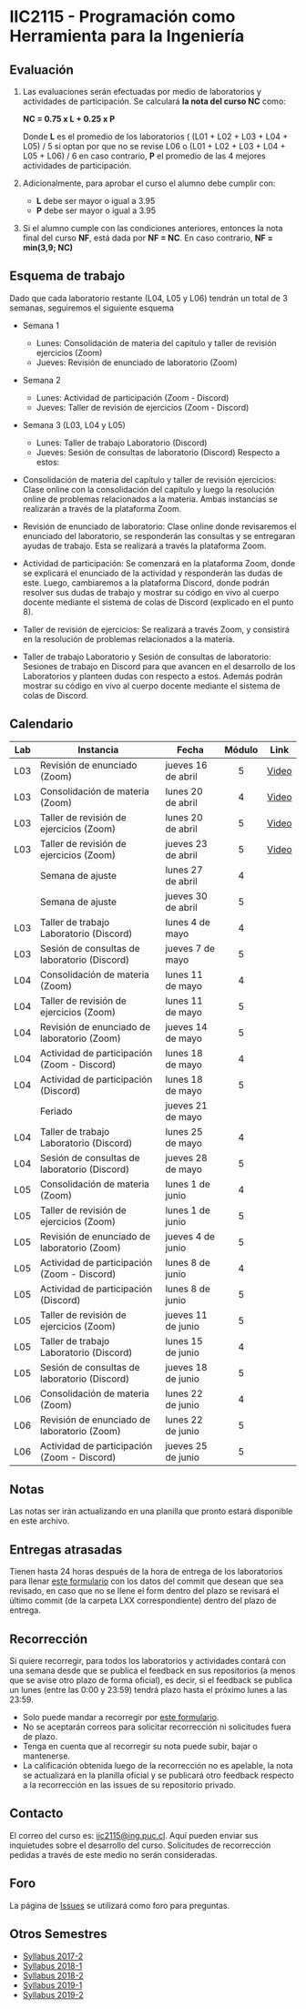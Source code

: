 
# IIC2115 - Programación como Herramienta para la Ingeniería


## Evaluación

1. Las evaluaciones serán efectuadas por medio de laboratorios y actividades de participación. Se calculará **la nota del curso NC** como:

    **NC = 0.75 x L + 0.25 x P**

    Donde **L** es el promedio de los laboratorios ( (L01 + L02 + L03 + L04 + L05) / 5 si optan por que no se revise L06 o (L01 + L02 + L03 + L04 + L05 + L06) / 6 en caso contrario, **P** el promedio de las 4 mejores actividades de participación.

1.  Adicionalmente, para aprobar el curso el alumno debe cumplir con:
    - **L** debe ser mayor o igual a 3.95
    - **P** debe ser mayor o igual a 3.95
1. Si el alumno cumple con las condiciones anteriores, entonces la nota final del curso **NF**, está dada por **NF = NC**. En caso contrario, **NF = min(3,9; NC)**

## Esquema de trabajo
Dado que cada laboratorio restante (L04, L05 y L06) tendrán un total de 3 semanas, seguiremos el siguiente esquema

* Semana 1
  - Lunes: Consolidación de materia del capítulo y taller de revisión ejercicios (Zoom)
  - Jueves: Revisión de enunciado de laboratorio (Zoom)
* Semana 2
  - Lunes: Actividad de participación (Zoom - Discord)
  - Jueves: Taller de revisión de ejercicios (Zoom - Discord)
* Semana 3 (L03, L04 y L05)
  - Lunes: Taller de trabajo Laboratorio (Discord)
  - Jueves: Sesión de consultas de laboratorio (Discord)
Respecto a estos:

* Consolidación de materia del capítulo y taller de revisión ejercicios: 
Clase online con la consolidación del capítulo y luego la resolución online de problemas relacionados a la materia. Ambas instancias se realizarán a través de la plataforma Zoom.

* Revisión de enunciado de laboratorio: 
Clase online donde revisaremos el enunciado del laboratorio, se responderán las consultas y se entregaran ayudas de trabajo. Esta se realizará a través la plataforma Zoom.

* Actividad de participación: 
Se comenzará en la plataforma Zoom, donde se explicará el enunciado de la actividad y responderán las dudas de este. Luego, cambiaremos a la plataforma Discord, donde podrán resolver sus dudas de trabajo y mostrar su código en vivo al cuerpo docente mediante el sistema de colas de Discord (explicado en el punto 8).

* Taller de revisión de ejercicios: 
Se realizará a través Zoom, y consistirá en la resolución de problemas relacionados a la materia.

* Taller de trabajo Laboratorio y Sesión de consultas de laboratorio: 
Sesiones de trabajo en Discord para que avancen en el desarrollo de los Laboratorios y planteen dudas con respecto a estos. Además podrán mostrar su código en vivo al cuerpo docente mediante el sistema de colas de Discord.

## Calendario 
| Lab |	Instancia                                    | Fecha              |	Módulo | Link  |
| --- | -------------------------------------------- | ------------------ | :----: | :---: |
| L03	| Revisión de enunciado (Zoom)	               | jueves 16 de abril |	  5    | [Video](https://youtu.be/IeTMfeWyMeM) |
| L03	| Consolidación de materia (Zoom)	             | lunes 20 de abril  |	  4    | [Video](https://youtu.be/QMKm7rjYbGE) |
| L03	| Taller de revisión de ejercicios (Zoom)	     | lunes 20 de abril  |	  5    | [Video](https://youtu.be/QMKm7rjYbGE?t=5727) |
| L03	| Taller de revisión de ejercicios (Zoom)	     | jueves 23 de abril |	  5    | [Video](https://youtu.be/u4kHKk9ho5s) |
|     | Semana de ajuste                             | lunes 27 de abril  |	  4    |
|     | Semana de ajuste                             | jueves 30 de abril |	  5    |
| L03	| Taller de trabajo Laboratorio (Discord)      | lunes 4 de mayo    |	  4    |
| L03 |	Sesión de consultas de laboratorio (Discord) | jueves 7 de mayo   |	  5    |
| L04	| Consolidación de materia (Zoom)              | lunes 11 de mayo   |	  4    |
| L04	|	Taller de revisión de ejercicios (Zoom)      | lunes 11 de mayo   |	  5    |
| L04	|	Revisión de enunciado de laboratorio (Zoom)  | jueves 14 de mayo  |	  5    |
| L04	|	Actividad de participación (Zoom - Discord)  | lunes 18 de mayo   | 	4    |
| L04	|	Actividad de participación (Discord)         | lunes 18 de mayo   |	  5    |
|   	|	Feriado                                      | jueves 21 de mayo  |	       |
| L04	|	Taller de trabajo Laboratorio (Discord)	     | lunes 25 de mayo   |	  4    |
| L04	|	Sesión de consultas de laboratorio (Discord) | jueves 28 de mayo  |	  5    |
| L05 |	Consolidación de materia (Zoom)              | lunes 1 de junio   |	  4    |
| L05 |	Taller de revisión de ejercicios (Zoom)      | lunes 1 de junio   |	  5    |
| L05 |	Revisión de enunciado de laboratorio (Zoom)  | jueves 4 de junio  |	  5    |
| L05 |	Actividad de participación (Zoom - Discord)  | lunes 8 de junio   |	  4    |
| L05 |	Actividad de participación (Discord)         | lunes 8 de junio   |	  5    |
| L05 |	Taller de revisión de ejercicios (Zoom)      | jueves 11 de junio |	  5    |
| L05 |	Taller de trabajo Laboratorio (Discord)	     | lunes 15 de junio  | 	4    |
| L05 |	Sesión de consultas de laboratorio (Discord) | jueves 18 de junio |	  5    |
| L06	| Consolidación de materia (Zoom)              | lunes 22 de junio  |	  4    |
| L06	|	Revisión de enunciado de laboratorio (Zoom)  | lunes 22 de junio	|   5    |
| L06	|	Actividad de participación (Zoom - Discord)  | jueves 25 de junio |	  5    |

## Notas
Las notas ser irán actualizando en una planilla que pronto estará disponible en este archivo.

## Entregas atrasadas
Tienen hasta 24 horas después de la hora de entrega de los laboratorios para llenar [este formulario](https://docs.google.com/forms/d/1no0BQIlv5ET1iAvhJAw8lqec1CX-VE6IQz71t4CQyr0/edit) con los datos del commit que desean que sea revisado, en caso que no se llene el form dentro del plazo se revisará el último commit (de la carpeta LXX correspondiente) dentro del plazo de entrega.

## Recorrección

Si quiere recorregir, para todos los laboratorios y actividades contará con una semana desde que se publica el feedback en sus repositorios (a menos que se avise otro plazo de forma oficial), es decir, si el feedback se publica un lunes (entre las 0:00 y 23:59) tendrá plazo hasta el próximo lunes a las 23:59.
* Solo puede mandar a recorregir por [este formulario](https://docs.google.com/forms/d/1i1peDx2b5F5CyQd5SGgA2eaBBxkE0_3KXkbeJtPdbJg).
* No se aceptarán correos para solicitar recorrección ni solicitudes fuera de plazo.
* Tenga en cuenta que al recorregir su nota puede subir, bajar o mantenerse.
* La calificación obtenida luego de la recorrección no es apelable, la nota se actualizará en la planilla oficial y se publicará otro feedback respecto a la recorrección en las issues de su repositorio privado.

## Contacto

El correo del curso es: iic2115@ing.puc.cl. Aquí pueden enviar sus inquietudes sobre el desarrollo del curso. Solicitudes de recorrección pedidas a través de este medio no serán consideradas.

## Foro

La página de [Issues](../../issues) se utilizará como foro para preguntas.

## Otros Semestres

* [Syllabus 2017-2](https://github.com/IIC2115/Syllabus-2017-2)
* [Syllabus 2018-1](https://github.com/IIC2115/Syllabus-2018-1)
* [Syllabus 2018-2](https://github.com/IIC2115/Syllabus-2018-2)
* [Syllabus 2019-1](https://github.com/IIC2115/Syllabus-2019-1)
* [Syllabus 2019-2](https://github.com/IIC2115/Syllabus-2019-2)
